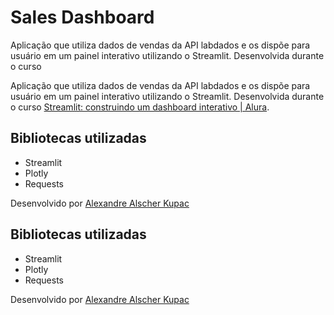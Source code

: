 # Sales Dashboard

Aplicação que utiliza dados de vendas da API labdados e os dispõe para usuário em um painel interativo utilizando o Streamlit. Desenvolvida durante o curso

Aplicação que utiliza dados de vendas da API labdados e os dispõe para usuário em um painel interativo utilizando o Streamlit. Desenvolvida durante o curso
[Streamlit: construindo um dashboard interativo | Alura](https://cursos.alura.com.br/course/streamlit-construindo-dashboard-interativo).

## Bibliotecas utilizadas

- Streamlit
- Plotly
- Requests

Desenvolvido por [Alexandre Alscher Kupac](https://www.linkedin.com/in/alexandrekupac/)

## Bibliotecas utilizadas

- Streamlit
- Plotly
- Requests

Desenvolvido por [Alexandre Alscher Kupac](https://www.linkedin.com/in/alexandrekupac/)